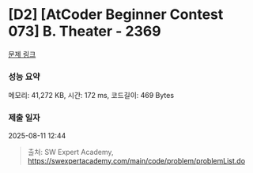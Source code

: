 # [D2] [AtCoder Beginner Contest 073] B. Theater - 2369 

[문제 링크](https://swexpertacademy.com/main/code/problem/problemDetail.do?contestProbId=AV56CTPqB2ADFAUo) 

### 성능 요약

메모리: 41,272 KB, 시간: 172 ms, 코드길이: 469 Bytes

### 제출 일자

2025-08-11 12:44



> 출처: SW Expert Academy, https://swexpertacademy.com/main/code/problem/problemList.do